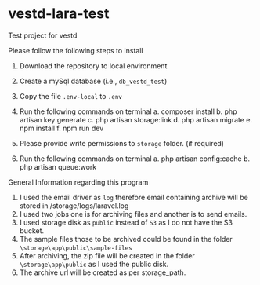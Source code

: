 # vestd-lara-test
Test project for vestd

Please follow the following steps to install
1. Download the repository to local environment
2. Create a mySql database (i.e., `db_vestd_test`)
3. Copy the file `.env-local` to `.env`
4. Run the following commands on terminal
    a. composer install
    b. php artisan key:generate
    c. php artisan storage:link
    d. php artisan migrate
    e. npm install
    f. npm run dev
    
5. Please provide write permissions to `storage` folder. (if required)
6. Run the following commands on terminal
    a. php artisan config:cache
    b. php artisan queue:work
    
General Information regarding this program
1. I used the email driver as `log` therefore email containing archive will be stored in /storage/logs/laravel.log
2. I used two jobs one is for archiving files and another is to send emails.
3. I used storage disk as `public` instead of `S3` as I do not have the S3 bucket.
4. The sample files those to be archived could be found in the folder `\storage\app\public\sample-files`
5. After archiving, the zip file will be created in the folder `\storage\app\public` as I used the public disk.
6. The archive url will be created as per storage_path.


